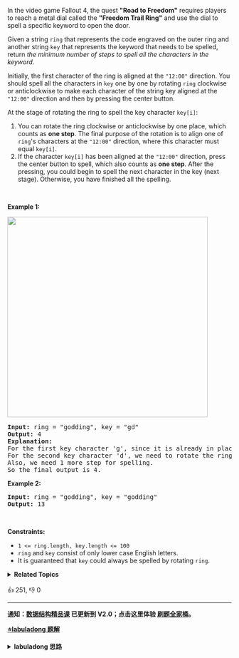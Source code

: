 <p>In the video game Fallout 4, the quest <strong>"Road to Freedom"</strong> requires players to reach a metal dial called the <strong>"Freedom Trail Ring"</strong> and use the dial to spell a specific keyword to open the door.</p>

<p>Given a string <code>ring</code> that represents the code engraved on the outer ring and another string <code>key</code> that represents the keyword that needs to be spelled, return <em>the minimum number of steps to spell all the characters in the keyword</em>.</p>

<p>Initially, the first character of the ring is aligned at the <code>"12:00"</code> direction. You should spell all the characters in <code>key</code> one by one by rotating <code>ring</code> clockwise or anticlockwise to make each character of the string key aligned at the <code>"12:00"</code> direction and then by pressing the center button.</p>

<p>At the stage of rotating the ring to spell the key character <code>key[i]</code>:</p>

<ol> 
 <li>You can rotate the ring clockwise or anticlockwise by one place, which counts as <strong>one step</strong>. The final purpose of the rotation is to align one of <code>ring</code>'s characters at the <code>"12:00"</code> direction, where this character must equal <code>key[i]</code>.</li> 
 <li>If the character <code>key[i]</code> has been aligned at the <code>"12:00"</code> direction, press the center button to spell, which also counts as <strong>one step</strong>. After the pressing, you could begin to spell the next character in the key (next stage). Otherwise, you have finished all the spelling.</li> 
</ol>

<p>&nbsp;</p> 
<p><strong class="example">Example 1:</strong></p> 
<img src="https://assets.leetcode.com/uploads/2018/10/22/ring.jpg" style="width: 450px; height: 450px;" /> 
<pre>
<strong>Input:</strong> ring = "godding", key = "gd"
<strong>Output:</strong> 4
<strong>Explanation:</strong>
For the first key character 'g', since it is already in place, we just need 1 step to spell this character. 
For the second key character 'd', we need to rotate the ring "godding" anticlockwise by two steps to make it become "ddinggo".
Also, we need 1 more step for spelling.
So the final output is 4.
</pre>

<p><strong class="example">Example 2:</strong></p>

<pre>
<strong>Input:</strong> ring = "godding", key = "godding"
<strong>Output:</strong> 13
</pre>

<p>&nbsp;</p> 
<p><strong>Constraints:</strong></p>

<ul> 
 <li><code>1 &lt;= ring.length, key.length &lt;= 100</code></li> 
 <li><code>ring</code> and <code>key</code> consist of only lower case English letters.</li> 
 <li>It is guaranteed that <code>key</code> could always be spelled by rotating <code>ring</code>.</li> 
</ul>

<details><summary><strong>Related Topics</strong></summary>深度优先搜索 | 广度优先搜索 | 字符串 | 动态规划</details><br>

<div>👍 251, 👎 0</div>

<div id="labuladong"><hr>

**通知：[数据结构精品课](https://aep.h5.xeknow.com/s/1XJHEO) 已更新到 V2.0；点击这里体验 [刷题全家桶](https://labuladong.gitee.io/algo/images/others/%E5%85%A8%E5%AE%B6%E6%A1%B6.jpg)。**



<p><strong><a href="https://labuladong.github.io/article?qno=514" target="_blank">⭐️labuladong 题解</a></strong></p>
<details><summary><strong>labuladong 思路</strong></summary>

## 基本思路

`dp` 函数的定义如下：**当圆盘指针指向 `ring[i]` 时，输入字符串 `key[j..]` 至少需要 `dp(ring, i, key, j)` 次操作**。

根据这个定义，题目其实就是想计算 `dp(ring, 0, key, 0)` 的值，base case 就是 `dp(ring, i, key, len(key)) = 0`。

**详细题解：[动态规划帮我通关了《辐射4》](https://labuladong.github.io/article/fname.html?fname=转盘)**

**标签：[二维动态规划](https://mp.weixin.qq.com/mp/appmsgalbum?__biz=MzAxODQxMDM0Mw==&action=getalbum&album_id=2122017695998050308)，[动态规划](https://mp.weixin.qq.com/mp/appmsgalbum?__biz=MzAxODQxMDM0Mw==&action=getalbum&album_id=1318881141113536512)**

## 解法代码

```cpp
class Solution {
    public:
    // 字符 -> 索引列表
    unordered_map<char, vector<int>> charToIndex;
    // 备忘录
    vector<vector<int>> memo;

    /* 主函数 */
    int findRotateSteps(string ring, string key) {
        int m = ring.size();
        int n = key.size();
        // 备忘录全部初始化为 0
        memo.resize(m, vector<int>(n, 0));
        // 记录圆环上字符到索引的映射
        for (int i = 0; i < ring.size(); i++) {
            charToIndex[ring[i]].push_back(i);
        }
        // 圆盘指针最初指向 12 点钟方向，
        // 从第一个字符开始输入 key
        return dp(ring, 0, key, 0);
    }

    // 计算圆盘指针在 ring[i]，输入 key[j..] 的最少操作数
    int dp(string& ring, int i, string& key, int j) {
        // base case 完成输入
        if (j == key.size()) return 0;
        // 查找备忘录，避免重叠子问题
        if (memo[i][j] != 0) return memo[i][j];

        int n = ring.size();
        // 做选择
        int res = INT_MAX;
        // ring 上可能有多个字符 key[j]
        for (int k : charToIndex[key[j]]) {
            // 拨动指针的次数
            int delta = abs(k - i);
            // 选择顺时针还是逆时针
            delta = min(delta, n - delta);
            // 将指针拨到 ring[k]，继续输入 key[j+1..]
            int subProblem = dp(ring, k, key, j + 1);
            // 选择「整体」操作次数最少的
            // 加一是因为按动按钮也是一次操作
            res = min(res, 1 + delta + subProblem);
        }
        // 将结果存入备忘录
        memo[i][j] = res;
        return res;
    }
};
```

</details>
</div>




